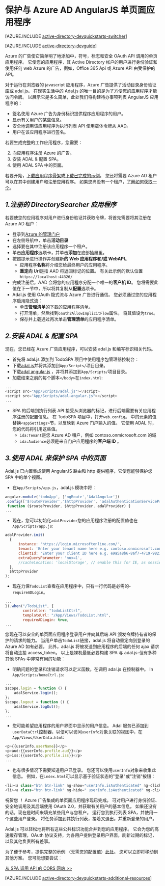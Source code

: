 <properties
    pageTitle="入门的 azure AD AngularJS |Microsoft Azure"
    description="如何构建的角度 JS 单页应用程序集成登录的 Azure AD 和调用 Azure 广告受保护的 Api 使用 OAuth。"
    services="active-directory"
    documentationCenter=""
    authors="dstrockis"
    manager="mbaldwin"
    editor=""/>

<tags
    ms.service="active-directory"
    ms.workload="identity"
    ms.tgt_pltfrm="na"
    ms.devlang="javascript"
    ms.topic="article"
    ms.date="09/16/2016"
    ms.author="dastrock"/>


# <a name="securing-angularjs-single-page-apps-with-azure-ad"></a>保护与 Azure AD AngularJS 单页面应用程序

[AZURE.INCLUDE [active-directory-devquickstarts-switcher](../../includes/active-directory-devquickstarts-switcher.md)]

[AZURE.INCLUDE [active-directory-devguide](../../includes/active-directory-devguide.md)]

Azure 的广告使它简单明了地添加中，符号，标志和安全 OAuth API 调用的单页应用程序。  它使您的应用程序，其 Active Directory 帐户的用户进行身份验证和使用任何 web Azure 的广告，例如，Office 365 Api 或 Azure API 由受保护的 API。

对于运行在浏览器的 javascript 应用程序，Azure 广告提供了活动目录身份验证库或 adal.js。  在现实生活中的 Adal.js 的唯一目的是为了方便您的应用程序才能访问令牌。  以展示它是多么简单，此处我们将构建待办事项列表 AngularJS 应用程序的︰

- 签名使用 Azure 广告为身份标识提供程序应用程序的用户。
- 显示有关用户的某些信息。
- 安全地调用该应用程序为执行列表 API 使用载体令牌从 AAD。
- 用户在该应用程序进行签名。

若要生成完整的工作应用程序，您需要︰

2. 向应用程序注册 Azure 的广告。
3. 安装 ADAL & 配置 SPA。
5. 使用 ADAL SPA 中的页面。

若要开始，[下载应用程序骨架](https://github.com/AzureADQuickStarts/SinglePageApp-AngularJS-DotNet/archive/skeleton.zip)或[下载已完成的示例](https://github.com/AzureADQuickStarts/SinglePageApp-AngularJS-DotNet/archive/complete.zip)。  您还将需要 Azure AD 租户可以在其中创建用户和注册应用程序。  如果您尚没有一个租户，[了解如何获取一个](active-directory-howto-tenant.md)。

## <a name="1-register-the-directorysearcher-application"></a>*1.注册的 DirectorySearcher 应用程序*
若要使您的应用程序对用户进行身份验证并获取令牌，将首先需要将其注册在 Azure AD 租户︰

-   登录到[Azure 的管理门户](https://manage.windowsazure.com)
-   在左侧导航中，单击**活动目录**
-   选择要在其中注册该应用程序一个租户。
-   单击**应用程序**选项卡，并单击**添加**在底部抽屉里。
-   按照提示进行操作并创建新**的 Web 应用程序和/或 WebAPI**。
    -   应用程序**名称**将介绍您给最终用户的应用程序。
    -   **重定向 Uri**是指 AAD 将返回标记的位置。  有关此示例的默认位置`https://localhost:44326/`
-   完成注册后，AAD 会将您的应用程序分配一个唯一的**客户机 ID**。  您将需要此值在下一节中，所以将其复制从**配置**选项卡。
- Adal.js 使用 OAuth 隐式流与 Azure 广告进行通信。  您必须通过您的应用程序启用隐式流︰
    - 单击**管理清单**的下载的应用程序清单。
    - 打开清单，然后找到`oauth2AllowImplicitFlow`属性。 将其值设为`true`。
    - 保存并上载通过再次单击**管理清单**的应用程序清单。

## <a name="2-install-adal--configure-the-spa"></a>*2.安装 ADAL & 配置 SPA*
现在，您已经在 Azure 广告应用程序，可以安装 adal.js 和编写标识相关代码。

-   首先将 adal.js 添加到 TodoSPA 项目中使用程序包管理器控制台︰
  - 下载[adal.js](https://raw.githubusercontent.com/AzureAD/azure-activedirectory-library-for-js/master/lib/adal.js)并将其添加到`App/Scripts/`项目目录。
  - 下载[adal angular.js](https://raw.githubusercontent.com/AzureAD/azure-activedirectory-library-for-js/master/lib/adal-angular.js) ，并将其添加到`App/Scripts/`项目目录。
  - 加载结束之前的每个脚本`</body>`在`index.html`:

```js
...
<script src="App/Scripts/adal.js"></script>
<script src="App/Scripts/adal-angular.js"></script>
...
```

-   SPA 的后端到执行列表 API 接受从浏览器的标记，进行后端需要有关应用程序注册的配置信息。 在 TodoSPA 项目中，打开`web.config`。  中的元素的值替换`<appSettings>`节，以反映到 Azure 门户输入的值。  它使用 ADAL 时，您的代码将引用这些值。
    -   `ida:Tenant`是您 Azure AD 租户，例如 contoso.onmicrosoft.com 的域
    -   `ida:Audience`必须是来自门户应用程序的**客户端 ID** 。

## <a name="3--use-adal-to-secure-pages-in-the-spa"></a>*3.使用 ADAL 来保护 SPA 中的页面*
Adal.js 已内置集成使用 AngularJS 路由和 http 提供程序，它使您能够保护您 SPA 中的单个视图。

- 在`App/Scripts/app.js`，adal.js 模块中将︰

```js
angular.module('todoApp', ['ngRoute','AdalAngular'])
.config(['$routeProvider','$httpProvider', 'adalAuthenticationServiceProvider',
 function ($routeProvider, $httpProvider, adalProvider) {
...
```
- 现在，您可以初始化`adalProvider`您的应用程序注册的配置值也在`App/Scripts/app.js`:

```js
adalProvider.init(
  {
      instance: 'https://login.microsoftonline.com/',
      tenant: 'Enter your tenant name here e.g. contoso.onmicrosoft.com',
      clientId: 'Enter your client ID here e.g. e9a5a8b6-8af7-4719-9821-0deef255f68e',
      extraQueryParameter: 'nux=1',
      //cacheLocation: 'localStorage', // enable this for IE, as sessionStorage does not work for localhost.
  },
  $httpProvider
);
```
- 现在力保`TodoList`查看在应用程序中，只有一行代码是必需的- `requireADLogin`。

```js
...
}).when("/TodoList", {
        controller: "todoListCtrl",
        templateUrl: "/App/Views/TodoList.html",
        requireADLogin: true,
...
```

您现在可以安全的单页面应用程序登录用户并向其后端 API 颁发令牌持有者的保护的请求的能力。  当用户单击`TodoList`链接，adal.js 将自动重定向到登录的 Azure AD 如有必要。  此外，adal.js 将被发送到应用程序的后端的任何 ajax 请求将自动连接 access_token。  以上是裸机最低必要构建 SPA 与 adal.js-但有多种其他 SPAs 中非常有用的功能︰

- 明确问题的登录和注销请求可以定义函数，在调用 adal.js 在控制器中。  In `App/Scripts/homeCtrl.js`:

```js
...
$scope.login = function () {
    adalService.login();
};
$scope.logout = function () {
    adalService.logOut();
};
...
```
- 您可能希望应用程序的用户界面中显示的用户信息。  Adal 服务已添加到`userDataCtrl`控制器，以便可以访问`userInfo`对象关联的视图中，在`App/Views/UserData.html`:

```js
<p>{{userInfo.userName}}</p>
<p>aud:{{userInfo.profile.aud}}</p>
<p>iss:{{userInfo.profile.iss}}</p>
...
```

- 也有很多情况下需要知道用户已登录。  您还可以使用`userInfo`对象来收集此信息。  例如，在`index.html`可以显示基于验证状态的"登录"或"注销"按钮︰

```js
<li><a class="btn btn-link" ng-show="userInfo.isAuthenticated" ng-click="logout()">Logout</a></li>
<li><a class="btn btn-link" ng-hide=" userInfo.isAuthenticated" ng-click="login()">Login</a></li>
```

祝贺您 ！ Azure 广告集成的单页面应用程序现已完成。  可对用户进行身份验证、 安全地调用及其后端使用 OAuth 2.0，并获取有关用户的基本信息。  如果还没有的话，现在是时间来填充某些用户与您租户。  运行您到执行列表 SPA，并使用一个这些用户登录。  将任务添加到其执行列表，接着又退出，并重新登录的用户。

Adal.js 可以轻松地将所有这些公共标识功能合并到您的应用程序。  它会为您的高速缓存管理，OAuth 协议支持，为各用户提供登录用户界面，刷新过期的标记，以及其他负责所有差事。

为了便于参考，提供完整的示例 （无需您的配置值）[此处](https://github.com/AzureADQuickStarts/SinglePageApp-AngularJS-DotNet/archive/complete.zip)。  您可以立即将移动到其他方案。  您可能想要尝试︰

[从 SPA 调用 API 的 CORS 网站 >>](https://github.com/AzureAdSamples/SinglePageApp-WebAPI-AngularJS-DotNet)

[AZURE.INCLUDE [active-directory-devquickstarts-additional-resources](../../includes/active-directory-devquickstarts-additional-resources.md)]
